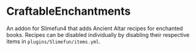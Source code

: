 # CraftableEnchantments

An addon for Slimefun4 that adds Ancient Altar recipes for enchanted books. Recipes can be disabled individually by disabling their respective items in `plugins/Slimefun/items.yml`.
